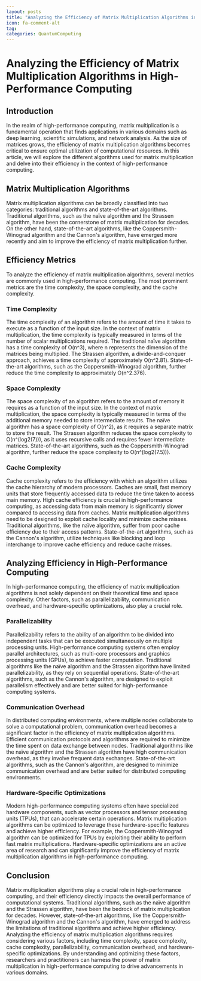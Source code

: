 ```yaml
---
layout: posts
title: "Analyzing the Efficiency of Matrix Multiplication Algorithms in HighPerformance Computing"
icon: fa-comment-alt
tag:
categories: QuantumComputing
---
```



# Analyzing the Efficiency of Matrix Multiplication Algorithms in High-Performance Computing

## Introduction
In the realm of high-performance computing, matrix multiplication is a fundamental operation that finds applications in various domains such as deep learning, scientific simulations, and network analysis. As the size of matrices grows, the efficiency of matrix multiplication algorithms becomes critical to ensure optimal utilization of computational resources. In this article, we will explore the different algorithms used for matrix multiplication and delve into their efficiency in the context of high-performance computing.

## Matrix Multiplication Algorithms
Matrix multiplication algorithms can be broadly classified into two categories: traditional algorithms and state-of-the-art algorithms. Traditional algorithms, such as the naïve algorithm and the Strassen algorithm, have been the cornerstone of matrix multiplication for decades. On the other hand, state-of-the-art algorithms, like the Coppersmith-Winograd algorithm and the Cannon's algorithm, have emerged more recently and aim to improve the efficiency of matrix multiplication further.

## Efficiency Metrics
To analyze the efficiency of matrix multiplication algorithms, several metrics are commonly used in high-performance computing. The most prominent metrics are the time complexity, the space complexity, and the cache complexity.

### Time Complexity
The time complexity of an algorithm refers to the amount of time it takes to execute as a function of the input size. In the context of matrix multiplication, the time complexity is typically measured in terms of the number of scalar multiplications required. The traditional naïve algorithm has a time complexity of O(n^3), where n represents the dimension of the matrices being multiplied. The Strassen algorithm, a divide-and-conquer approach, achieves a time complexity of approximately O(n^2.81). State-of-the-art algorithms, such as the Coppersmith-Winograd algorithm, further reduce the time complexity to approximately O(n^2.376).

### Space Complexity
The space complexity of an algorithm refers to the amount of memory it requires as a function of the input size. In the context of matrix multiplication, the space complexity is typically measured in terms of the additional memory needed to store intermediate results. The naïve algorithm has a space complexity of O(n^2), as it requires a separate matrix to store the result. The Strassen algorithm reduces the space complexity to O(n^(log2(7))), as it uses recursive calls and requires fewer intermediate matrices. State-of-the-art algorithms, such as the Coppersmith-Winograd algorithm, further reduce the space complexity to O(n^(log2(7.5))).

### Cache Complexity
Cache complexity refers to the efficiency with which an algorithm utilizes the cache hierarchy of modern processors. Caches are small, fast memory units that store frequently accessed data to reduce the time taken to access main memory. High cache efficiency is crucial in high-performance computing, as accessing data from main memory is significantly slower compared to accessing data from caches. Matrix multiplication algorithms need to be designed to exploit cache locality and minimize cache misses. Traditional algorithms, like the naïve algorithm, suffer from poor cache efficiency due to their access patterns. State-of-the-art algorithms, such as the Cannon's algorithm, utilize techniques like blocking and loop interchange to improve cache efficiency and reduce cache misses.

## Analyzing Efficiency in High-Performance Computing
In high-performance computing, the efficiency of matrix multiplication algorithms is not solely dependent on their theoretical time and space complexity. Other factors, such as parallelizability, communication overhead, and hardware-specific optimizations, also play a crucial role.

### Parallelizability
Parallelizability refers to the ability of an algorithm to be divided into independent tasks that can be executed simultaneously on multiple processing units. High-performance computing systems often employ parallel architectures, such as multi-core processors and graphics processing units (GPUs), to achieve faster computation. Traditional algorithms like the naïve algorithm and the Strassen algorithm have limited parallelizability, as they rely on sequential operations. State-of-the-art algorithms, such as the Cannon's algorithm, are designed to exploit parallelism effectively and are better suited for high-performance computing systems.

### Communication Overhead
In distributed computing environments, where multiple nodes collaborate to solve a computational problem, communication overhead becomes a significant factor in the efficiency of matrix multiplication algorithms. Efficient communication protocols and algorithms are required to minimize the time spent on data exchange between nodes. Traditional algorithms like the naïve algorithm and the Strassen algorithm have high communication overhead, as they involve frequent data exchanges. State-of-the-art algorithms, such as the Cannon's algorithm, are designed to minimize communication overhead and are better suited for distributed computing environments.

### Hardware-Specific Optimizations
Modern high-performance computing systems often have specialized hardware components, such as vector processors and tensor processing units (TPUs), that can accelerate certain operations. Matrix multiplication algorithms can be optimized to leverage these hardware-specific features and achieve higher efficiency. For example, the Coppersmith-Winograd algorithm can be optimized for TPUs by exploiting their ability to perform fast matrix multiplications. Hardware-specific optimizations are an active area of research and can significantly improve the efficiency of matrix multiplication algorithms in high-performance computing.

## Conclusion
Matrix multiplication algorithms play a crucial role in high-performance computing, and their efficiency directly impacts the overall performance of computational systems. Traditional algorithms, such as the naïve algorithm and the Strassen algorithm, have been the bedrock of matrix multiplication for decades. However, state-of-the-art algorithms, like the Coppersmith-Winograd algorithm and the Cannon's algorithm, have emerged to address the limitations of traditional algorithms and achieve higher efficiency. Analyzing the efficiency of matrix multiplication algorithms requires considering various factors, including time complexity, space complexity, cache complexity, parallelizability, communication overhead, and hardware-specific optimizations. By understanding and optimizing these factors, researchers and practitioners can harness the power of matrix multiplication in high-performance computing to drive advancements in various domains.